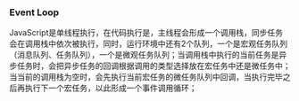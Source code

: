### Event Loop
JavaScript是单线程执行，在代码执行是，主线程会形成一个调用栈，同步任务会在调用栈中依次被执行，同时，运行环境中还有2个队列，一个是宏观任务队列（消息队列、任务队列），一个是微观任务队列；当调用栈中执行的当前任务是异步任务时，会把异步任务的回调根据调用的类型选择放在宏任务中还是微任务中；当当前的调用栈为空时，会先执行当前宏任务的微任务队列中回调，当执行完毕之后再执行下一个宏任务，以此形成一个事件调用循环；